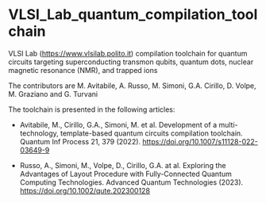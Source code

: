 # VLSI_Lab_quantum_compilation_toolchain

VLSI Lab (https://www.vlsilab.polito.it) compilation toolchain for quantum circuits targeting superconducting transmon qubits, quantum dots, nuclear magnetic resonance (NMR),
and trapped ions

The contributors are M. Avitabile, A. Russo, M. Simoni, G.A. Cirillo, D. Volpe, M. Graziano and G. Turvani

The toolchain is presented in the following articles: 

- Avitabile, M., Cirillo, G.A., Simoni, M. et al. Development of a multi-technology, template-based quantum circuits compilation toolchain. Quantum Inf Process 21, 379 (2022). https://doi.org/10.1007/s11128-022-03649-9

- Russo, A., Simoni, M., Volpe, D., Cirillo, G.A. at al. Exploring the Advantages of Layout Procedure with Fully-Connected Quantum Computing Technologies. Advanced Quantum Technologies (2023). https://doi.org/10.1002/qute.202300128